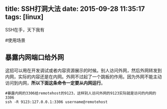 title: SSH打洞大法
date: 2015-09-28 11:35:17
tags: [linux]
---

SSH在手，天下我有
<!--more-->

#使用场景

## 暴露内网端口给外网
这招可以用在开发调试或者内容资源展示的时候。别人访问外网，然后外网转发到内网，实际的内容还是在内网。外网不过起了一个跳板的作用。因为外网不能主动访问到内网，**所以下面这条命令一定要从内网运行**。
```
#暴露内网的3306给remotehost的9123，这样别人访问外网的9123实际就是访问的内网的3306
ssh -R 9123:127.0.0.1:3306 username@remotehost
```